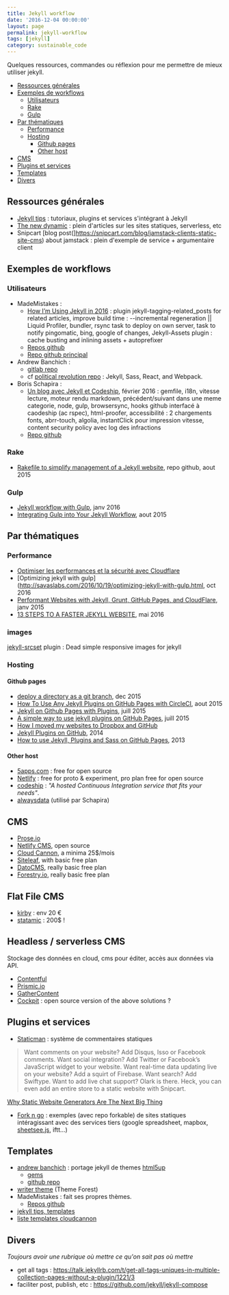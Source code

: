 ```yaml
---
title: Jekyll workflow
date: '2016-12-04 00:00:00'
layout: page
permalink: jekyll-workflow
tags: [jekyll]
category: sustainable_code
---
```


Quelques ressources, commandes ou réflexion pour me permettre de mieux utiliser jekyll.

<!--more-->

<!-- TOC depthFrom:2 depthTo:6 withLinks:1 updateOnSave:1 orderedList:0 -->

- [Ressources générales](#ressources-gnrales)
- [Exemples de workflows](#exemples-de-workflows)
	- [Utilisateurs](#utilisateurs)
	- [Rake](#rake)
	- [Gulp](#gulp)
- [Par thématiques](#par-thmatiques)
	- [Performance](#performance)
	- [Hosting](#hosting)
		- [Github pages](#github-pages)
		- [Other host](#other-host)
- [CMS](#cms)
- [Plugins et services](#plugins-et-services)
- [Templates](#templates)
- [Divers](#divers)

<!-- /TOC -->

## Ressources générales

- [Jekyll tips](http://jekyll.tips/) : tutoriaux, plugins et services s'intégrant à Jekyll
- [The new dynamic](https://www.thenewdynamic.org/) : plein d'articles sur les sites statiques, serverless, etc
- Snipcart [blog post(]https://snipcart.com/blog/jamstack-clients-static-site-cms) about jamstack : plein d'exemple de service + argumentaire client

## Exemples de workflows

### Utilisateurs

- MadeMistakes :
	- [How I’m Using Jekyll in 2016](https://mademistakes.com/articles/using-jekyll-2016/) : plugin jekyll-tagging-related_posts for related articles, improve build time : --incremental regeneration || Liquid Profiler, bundler, rsync task to deploy on own server, task to notify pingomatic, bing, google of changes, Jekyll-Assets plugin : cache busting and inlining assets + autoprefixer
	- [Repos github](https://github.com/mmistakes?tab=repositories)
	- [Repo github principal](https://github.com/mmistakes/made-mistakes-jekyll)
- Andrew Banchich :
	- [gitlab repo](https://gitlab.com/users/andrewbanchich/projects)
	- cf [political revolution repo](https://gitlab.com/political-revolution/political-revolution.gitlab.io/tree/master) : Jekyll, Sass, React, and Webpack.
- Boris Schapira :
	- [Un blog avec Jekyll et Codeship](https://borisschapira.com/2016/02/jekyll-codeship/), février 2016 : gemfile, i18n, vitesse lecture, moteur rendu markdown, précédent/suivant dans une meme categorie, node, gulp, browsersync, hooks github interfacé à caodeship (ac rspec), html-proofer, accessibilité : 2 chargements fonts, abrr-touch, algolia, instantClick pour impression vitesse, content security policy avec log des infractions
	- [Repo github](https://github.com/borisschapira/borisschapira.com)

### Rake

- [Rakefile to simplify management of a Jekyll website](https://github.com/avillafiorita/jekyll-rakefile), repo github, aout 2015

### Gulp

- [Jekyll workflow with Gulp](https://codegaze.github.io/2016/01/09/a-jekyll-workflow-with-gulp/), janv 2016
- [Integrating Gulp into Your Jekyll Workflow](https://robwise.github.io/blog/jekyll-and-gulp), aout 2015

## Par thématiques

### Performance

- [Optimiser les performances et la sécurité avec Cloudflare](https://medium.com/@JeremyRaffin/site-web-statique-optimis%C3%A9-avec-github-pages-partie-3-optimiser-les-performances-et-la-s%C3%A9curit-2be5413b7b17#.i1p2gx6nw)
- [Optimizing jekyll with gulp](http://savaslabs.com/2016/10/19/optimizing-jekyll-with-gulp.html, oct 2016
- [Performant Websites with Jekyll, Grunt, GitHub Pages, and CloudFlare](http://davidensinger.com/2015/01/performant-websites-with-jekyll-grunt-github-pages-and-cloudflare/), janv 2015
- [13 STEPS TO A FASTER JEKYLL WEBSITE](https://wiredcraft.com/blog/make-jekyll-fast/), mai 2016

### images

[jekyll-srcset](https://github.com/netlify/jekyll-srcset) plugin : Dead simple responsive images for jekyll

### Hosting

#### Github pages

- [deploy a directory as a git branch](https://github.com/X1011/git-directory-deploy), dec 2015
- [How To Use Any Jekyll Plugins on GitHub Pages with CircleCI](http://tongueroo.com/articles/how-to-use-any-jekyll-plugins-on-github-pages-with-circleci/), aout 2015
- [Jekyll on Github Pages with Plugins](http://sarahcassady.com/2015/07/17/jekyll-on-github-pages/), juill 2015
- [A simple way to use jekyll plugins on GitHub Pages](https://shitao.github.io/use-jekyll-plugin-on-gitpage/), juill 2015
- [How I moved my websites to Dropbox and GitHub](http://alexcican.com/post/guide-hosting-website-dropbox-github/)
- [Jekyll Plugins on GitHub](https://www.sitepoint.com/jekyll-plugins-github/), 2014
- [How to use Jekyll, Plugins and Sass on GitHub Pages](https://gist.github.com/WouterJ/4945964), 2013

#### Other host

- [5apps.com](https://5apps.com/deploy/home) : free for open source
- [Netlify](https://www.netlify.com/) : free for proto & experiment, pro plan free for open source
- [codeship](https://codeship.com) : *"A hosted Continuous Integration service that fits your needs"*.
- [alwaysdata](https://www.alwaysdata.com/fr/) (utilisé par Schapira)

## CMS

- [Prose.io](http://prose.io/)
- [Netlify CMS](https://github.com/netlify/netlify-cms), open source
- [Cloud Cannon](http://cloudcannon.com/), a minima 25$/mois
- [Siteleaf](https://www.siteleaf.com/), with basic free plan
- [DatoCMS](www.datocms.com), really basic free plan
- [Forestry.io](https://forestry.io/), really basic free plan

## Flat File CMS

- [kirby](https://getkirby.com/) : env 20 €
- [statamic](https://statamic.com/) : 200$ !

## Headless / serverless CMS

Stockage des données en cloud, cms pour éditer, accès aux données via API.

- [Contentful](https://www.contentful.com/)
- [Prismic.io](https://prismic.io)
- [GatherContent](https://gathercontent.com)
- [Cockpit](https://getcockpit.com/) : open source version of the above solutions ?

## Plugins et services

- [Staticman](https://staticman.net/) : système de commentaires statiques

> Want comments on your website? Add Disqus, Isso or Facebook comments. Want social integration? Add Twitter or Facebook’s JavaScript widget to your website. Want real-time data updating live on your website? Add a squirt of Firebase. Want search? Add Swiftype. Want to add live chat support? Olark is there. Heck, you can even add an entire store to a static website with Snipcart.

[Why Static Website Generators Are The Next Big Thing](https://www.smashingmagazine.com/2015/11/modern-static-website-generators-next-big-thing/)

- [Fork n go](http://jlord.us/forkngo/) : exemples (avec repo forkable) de sites statiques intéragissant avec des services tiers (google spreadsheet, mapbox, [sheetsee.js](http://jlord.us/sheetsee.js/), iftt...)

## Templates

- [andrew banchich](https://github.com/andrewbanchich?tab=repositories) : portage jekyll de themes [html5up](https://html5up.net/)
	- [gems](https://rubygems.org/profiles/andrewbanchich)
	- [github repo](https://github.com/andrewbanchich?tab=repositories)
- [writer theme](http://preview.themeforest.net/item/writer-a-minimal-blog-for-jekyll/full_screen_preview/10562560) (Theme Forest)
- MadeMistakes : fait ses propres thèmes.
	- [Repos github](https://github.com/mmistakes?tab=repositories)
- [jekyll tips, templates](http://jekyll.tips/templates/)
- [liste templates cloudcannon](http://cloudcannon.com/announcements/2016/12/05/free-jekyll-templates/)

## Divers

*Toujours avoir une rubrique où mettre ce qu'on sait pas où mettre*

- get all tags : https://talk.jekyllrb.com/t/get-all-tags-uniques-in-multiple-collection-pages-without-a-plugin/1221/3
- faciliter post, publish, etc : https://github.com/jekyll/jekyll-compose
